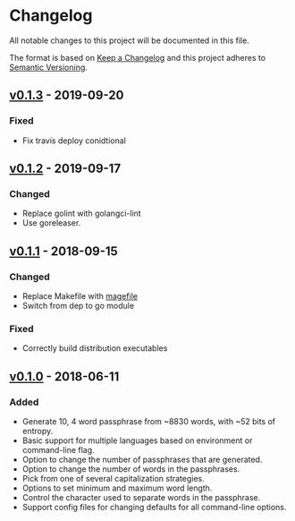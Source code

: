 # Changelog

All notable changes to this project will be documented in this file.

The format is based on [Keep a Changelog](http://keepachangelog.com/en/1.0.0/)
and this project adheres to [Semantic Versioning](http://semver.org/spec/v2.0.0.html).

## [v0.1.3] - 2019-09-20

### Fixed

- Fix travis deploy conidtional

## [v0.1.2] - 2019-09-17

### Changed

- Replace golint with golangci-lint
- Use goreleaser.

## [v0.1.1] - 2018-09-15

### Changed

- Replace Makefile with [magefile](https://github.com/magefile/mage)
- Switch from dep to go module

### Fixed

- Correctly build distribution executables

## [v0.1.0] - 2018-06-11

### Added

- Generate 10, 4 word passphrase from ~8830 words, with ~52 bits of entropy.
- Basic support for multiple languages based on environment or command-line
  flag.
- Option to change the number of passphrases that are generated.
- Option to change the number of words in the passphrases.
- Pick from one of several capitalization strategies.
- Options to set minimum and maximum word length.
- Control the character used to separate words in the passphrase.
- Support config files for changing defaults for all command-line options.

[v0.1.3]: https://github.com/wfscheper/xkcdpwd/compare/v0.1.2...v0.1.3
[v0.1.2]: https://github.com/wfscheper/xkcdpwd/compare/v0.1.1...v0.1.2
[v0.1.1]: https://github.com/wfscheper/xkcdpwd/compare/v0.1.0...v0.1.1
[v0.1.0]: https://github.com/wfscheper/xkcdpwd/compare/4ec2e6...v0.1.0
